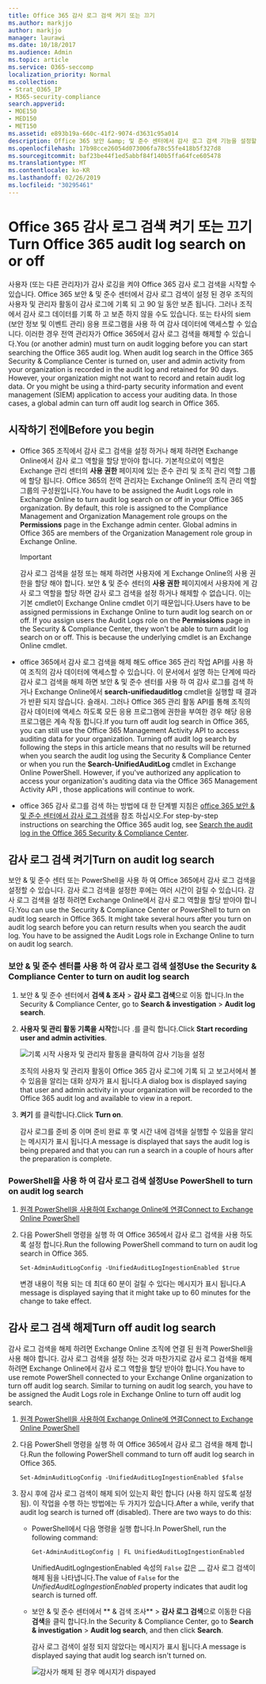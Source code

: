 ```yaml
---
title: Office 365 감사 로그 검색 켜기 또는 끄기
ms.author: markjjo
author: markjjo
manager: laurawi
ms.date: 10/18/2017
ms.audience: Admin
ms.topic: article
ms.service: O365-seccomp
localization_priority: Normal
ms.collection:
- Strat_O365_IP
- M365-security-compliance
search.appverid:
- MOE150
- MED150
- MET150
ms.assetid: e893b19a-660c-41f2-9074-d3631c95a014
description: Office 365 보안 &amp; 및 준수 센터에서 감사 로그 검색 기능을 설정할 수 있습니다. 생각이 변경 되 면 언제 든 지 설정을 해제할 수 있습니다. 감사 로그 검색이 해제 되 면 관리자가 조직의 사용자 및 관리자 활동에 대 한 Office 365 감사 로그를 검색할 수 없습니다.
ms.openlocfilehash: 17b98cce26054d073006fa78c55fe418b5f327d8
ms.sourcegitcommit: baf23be44f1ed5abbf84f140b5ffa64fce605478
ms.translationtype: MT
ms.contentlocale: ko-KR
ms.lasthandoff: 02/26/2019
ms.locfileid: "30295461"
---
```

# <a name="turn-office-365-audit-log-search-on-or-off"></a><span data-ttu-id="4a986-105">Office 365 감사 로그 검색 켜기 또는 끄기</span><span class="sxs-lookup"><span data-stu-id="4a986-105">Turn Office 365 audit log search on or off</span></span>

<span data-ttu-id="4a986-p102">사용자 (또는 다른 관리자)가 감사 로깅을 켜야 Office 365 감사 로그 검색을 시작할 수 있습니다. Office 365 보안 &amp; 및 준수 센터에서 감사 로그 검색이 설정 된 경우 조직의 사용자 및 관리자 활동이 감사 로그에 기록 되 고 90 일 동안 보존 됩니다. 그러나 조직에서 감사 로그 데이터를 기록 하 고 보존 하지 않을 수도 있습니다. 또는 타사의 siem (보안 정보 및 이벤트 관리) 응용 프로그램을 사용 하 여 감사 데이터에 액세스할 수 있습니다. 이러한 경우 전역 관리자가 Office 365에서 감사 로그 검색을 해제할 수 있습니다.</span><span class="sxs-lookup"><span data-stu-id="4a986-p102">You (or another admin) must turn on audit logging before you can start searching the Office 365 audit log. When audit log search in the Office 365 Security &amp; Compliance Center is turned on, user and admin activity from your organization is recorded in the audit log and retained for 90 days. However, your organization might not want to record and retain audit log data. Or you might be using a third-party security information and event management (SIEM) application to access your auditing data. In those cases, a global admin can turn off audit log search in Office 365.</span></span>
  
## <a name="before-you-begin"></a><span data-ttu-id="4a986-111">시작하기 전에</span><span class="sxs-lookup"><span data-stu-id="4a986-111">Before you begin</span></span>

- <span data-ttu-id="4a986-p103">Office 365 조직에서 감사 로그 검색을 설정 하거나 해제 하려면 Exchange Online에서 감사 로그 역할을 할당 받아야 합니다. 기본적으로이 역할은 Exchange 관리 센터의 **사용 권한** 페이지에 있는 준수 관리 및 조직 관리 역할 그룹에 할당 됩니다. Office 365의 전역 관리자는 Exchange Online의 조직 관리 역할 그룹의 구성원입니다.</span><span class="sxs-lookup"><span data-stu-id="4a986-p103">You have to be assigned the Audit Logs role in Exchange Online to turn audit log search on or off in your Office 365 organization. By default, this role is assigned to the Compliance Management and Organization Management role groups on the **Permissions** page in the Exchange admin center. Global admins in Office 365 are members of the Organization Management role group in Exchange Online.</span></span> 
    
    > [!IMPORTANT]
    > <span data-ttu-id="4a986-p104">감사 로그 검색을 설정 또는 해제 하려면 사용자에 게 Exchange Online의 사용 권한을 할당 해야 합니다. 보안 &amp; 및 준수 센터의 **사용 권한** 페이지에서 사용자에 게 감사 로그 역할을 할당 하면 감사 로그 검색을 설정 하거나 해제할 수 없습니다. 이는 기본 cmdlet이 Exchange Online cmdlet 이기 때문입니다.</span><span class="sxs-lookup"><span data-stu-id="4a986-p104">Users have to be assigned permissions in Exchange Online to turn audit log search on or off. If you assign users the Audit Logs role on the **Permissions** page in the Security &amp; Compliance Center, they won't be able to turn audit log search on or off. This is because the underlying cmdlet is an Exchange Online cmdlet.</span></span> 
  
- <span data-ttu-id="4a986-p105">office 365에서 감사 로그 검색을 해제 해도 office 365 관리 작업 API를 사용 하 여 조직의 감사 데이터에 액세스할 수 있습니다. 이 문서에서 설명 하는 단계에 따라 감사 로그 검색을 해제 하면 보안 &amp; 및 준수 센터를 사용 하 여 감사 로그를 검색 하거나 Exchange Online에서 **search-unifiedauditlog** cmdlet을 실행할 때 결과가 반환 되지 않습니다. 슬래시. 그러나 Office 365 관리 활동 API를 통해 조직의 감사 데이터에 액세스 하도록 모든 응용 프로그램에 권한을 부여한 경우 해당 응용 프로그램은 계속 작동 합니다.</span><span class="sxs-lookup"><span data-stu-id="4a986-p105">If you turn off audit log search in Office 365, you can still use the Office 365 Management Activity API to access auditing data for your organization. Turning off audit log search by following the steps in this article means that no results will be returned when you search the audit log using the Security &amp; Compliance Center or when you run the **Search-UnifiedAuditLog** cmdlet in Exchange Online PowerShell. However, if you've authorized any application to access your organization's auditing data via the Office 365 Management Activity API , those applications will continue to work.</span></span> 
    
- <span data-ttu-id="4a986-121">office 365 감사 로그를 검색 하는 방법에 대 한 단계별 지침은 [office 365 보안 &amp; 및 준수 센터에서 감사 로그 검색](search-the-audit-log-in-security-and-compliance.md)을 참조 하십시오.</span><span class="sxs-lookup"><span data-stu-id="4a986-121">For step-by-step instructions on searching the Office 365 audit log, see [Search the audit log in the Office 365 Security &amp; Compliance Center](search-the-audit-log-in-security-and-compliance.md).</span></span>
    
## <a name="turn-on-audit-log-search"></a><span data-ttu-id="4a986-122">감사 로그 검색 켜기</span><span class="sxs-lookup"><span data-stu-id="4a986-122">Turn on audit log search</span></span>

<span data-ttu-id="4a986-p106">보안 &amp; 및 준수 센터 또는 PowerShell을 사용 하 여 Office 365에서 감사 로그 검색을 설정할 수 있습니다. 감사 로그 검색을 설정한 후에는 여러 시간이 걸릴 수 있습니다. 감사 로그 검색을 설정 하려면 Exchange Online에서 감사 로그 역할을 할당 받아야 합니다.</span><span class="sxs-lookup"><span data-stu-id="4a986-p106">You can use the Security &amp; Compliance Center or PowerShell to turn on audit log search in Office 365. It might take several hours after you turn on audit log search before you can return results when you search the audit log. You have to be assigned the Audit Logs role in Exchange Online to turn on audit log search.</span></span>
  
### <a name="use-the-security-amp-compliance-center-to-turn-on-audit-log-search"></a><span data-ttu-id="4a986-126">보안 &amp; 및 준수 센터를 사용 하 여 감사 로그 검색 설정</span><span class="sxs-lookup"><span data-stu-id="4a986-126">Use the Security &amp; Compliance Center to turn on audit log search</span></span>

1. <span data-ttu-id="4a986-127">보안 &amp; 및 준수 센터에서 **검색 &amp; 조사** \> **감사 로그 검색**으로 이동 합니다.</span><span class="sxs-lookup"><span data-stu-id="4a986-127">In the Security &amp; Compliance Center, go to **Search &amp; investigation** \> **Audit log search**.</span></span>
    
2. <span data-ttu-id="4a986-128">**사용자 및 관리 활동 기록을 시작**합니다 .를 클릭 합니다.</span><span class="sxs-lookup"><span data-stu-id="4a986-128">Click **Start recording user and admin activities**.</span></span>
    
    ![기록 시작 사용자 및 관리자 활동을 클릭하여 감사 기능을 설정](media/39a9d35f-88d0-4bbe-a962-0be2f838e2bf.png)
  
    <span data-ttu-id="4a986-130">조직의 사용자 및 관리자 활동이 Office 365 감사 로그에 기록 되 고 보고서에서 볼 수 있음을 알리는 대화 상자가 표시 됩니다.</span><span class="sxs-lookup"><span data-stu-id="4a986-130">A dialog box is displayed saying that user and admin activity in your organization will be recorded to the Office 365 audit log and available to view in a report.</span></span> 
    
3. <span data-ttu-id="4a986-131">**켜기** 를 클릭합니다.</span><span class="sxs-lookup"><span data-stu-id="4a986-131">Click **Turn on**.</span></span>
    
    <span data-ttu-id="4a986-132">감사 로그를 준비 중 이며 준비 완료 후 몇 시간 내에 검색을 실행할 수 있음을 알리는 메시지가 표시 됩니다.</span><span class="sxs-lookup"><span data-stu-id="4a986-132">A message is displayed that says the audit log is being prepared and that you can run a search in a couple of hours after the preparation is complete.</span></span>
    
### <a name="use-powershell-to-turn-on-audit-log-search"></a><span data-ttu-id="4a986-133">PowerShell을 사용 하 여 감사 로그 검색 설정</span><span class="sxs-lookup"><span data-stu-id="4a986-133">Use PowerShell to turn on audit log search</span></span>

1. [<span data-ttu-id="4a986-134">원격 PowerShell을 사용하여 Exchange Online에 연결</span><span class="sxs-lookup"><span data-stu-id="4a986-134">Connect to Exchange Online PowerShell</span></span>](https://go.microsoft.com/fwlink/p/?LinkID=396554)
    
2. <span data-ttu-id="4a986-135">다음 PowerShell 명령을 실행 하 여 Office 365에서 감사 로그 검색을 사용 하도록 설정 합니다.</span><span class="sxs-lookup"><span data-stu-id="4a986-135">Run the following PowerShell command to turn on audit log search in Office 365.</span></span>
    
    ```
    Set-AdminAuditLogConfig -UnifiedAuditLogIngestionEnabled $true
    ```

    <span data-ttu-id="4a986-136">변경 내용이 적용 되는 데 최대 60 분이 걸릴 수 있다는 메시지가 표시 됩니다.</span><span class="sxs-lookup"><span data-stu-id="4a986-136">A message is displayed saying that it might take up to 60 minutes for the change to take effect.</span></span>
  
## <a name="turn-off-audit-log-search"></a><span data-ttu-id="4a986-137">감사 로그 검색 해제</span><span class="sxs-lookup"><span data-stu-id="4a986-137">Turn off audit log search</span></span>

<span data-ttu-id="4a986-p107">감사 로그 검색을 해제 하려면 Exchange Online 조직에 연결 된 원격 PowerShell을 사용 해야 합니다. 감사 로그 검색을 설정 하는 것과 마찬가지로 감사 로그 검색을 해제 하려면 Exchange Online에서 감사 로그 역할을 할당 받아야 합니다.</span><span class="sxs-lookup"><span data-stu-id="4a986-p107">You have to use remote PowerShell connected to your Exchange Online organization to turn off audit log search. Similar to turning on audit log search, you have to be assigned the Audit Logs role in Exchange Online to turn off audit log search.</span></span>
  
1. [<span data-ttu-id="4a986-140">원격 PowerShell을 사용하여 Exchange Online에 연결</span><span class="sxs-lookup"><span data-stu-id="4a986-140">Connect to Exchange Online PowerShell</span></span>](https://go.microsoft.com/fwlink/p/?LinkID=396554)
    
2. <span data-ttu-id="4a986-141">다음 PowerShell 명령을 실행 하 여 Office 365에서 감사 로그 검색을 해제 합니다.</span><span class="sxs-lookup"><span data-stu-id="4a986-141">Run the following PowerShell command to turn off audit log search in Office 365.</span></span>
    
    ```
    Set-AdminAuditLogConfig -UnifiedAuditLogIngestionEnabled $false
    ```

3. <span data-ttu-id="4a986-p108">잠시 후에 감사 로그 검색이 해제 되어 있는지 확인 합니다 (사용 하지 않도록 설정 됨). 이 작업을 수행 하는 방법에는 두 가지가 있습니다.</span><span class="sxs-lookup"><span data-stu-id="4a986-p108">After a while, verify that audit log search is turned off (disabled). There are two ways to do this:</span></span>
    
    - <span data-ttu-id="4a986-144">PowerShell에서 다음 명령을 실행 합니다.</span><span class="sxs-lookup"><span data-stu-id="4a986-144">In PowerShell, run the following command:</span></span>

        ```
        Get-AdminAuditLogConfig | FL UnifiedAuditLogIngestionEnabled
        ```

        <span data-ttu-id="4a986-145">UnifiedAuditLogIngestionEnabled 속성의 `False` 값은 __ 감사 로그 검색이 해제 됨을 나타냅니다.</span><span class="sxs-lookup"><span data-stu-id="4a986-145">The value of  `False` for the  _UnifiedAuditLogIngestionEnabled_ property indicates that audit log search is turned off.</span></span> 
    
    - <span data-ttu-id="4a986-146">보안 &amp; 및 준수 센터에서 \*\* &amp; 검색 조사\*\* \> **감사 로그 검색**으로 이동한 다음 **검색**을 클릭 합니다.</span><span class="sxs-lookup"><span data-stu-id="4a986-146">In the Security &amp; Compliance Center, go to **Search &amp; investigation** \> **Audit log search**, and then click **Search**.</span></span>
    
      <span data-ttu-id="4a986-147">감사 로그 검색이 설정 되지 않았다는 메시지가 표시 됩니다.</span><span class="sxs-lookup"><span data-stu-id="4a986-147">A message is displayed saying that audit log search isn't turned on.</span></span> 
    
      ![감사가 해제 된 경우 메시지가 dispayed](media/dca53da6-1cbe-4fa3-9860-f0d674de9538.png)
